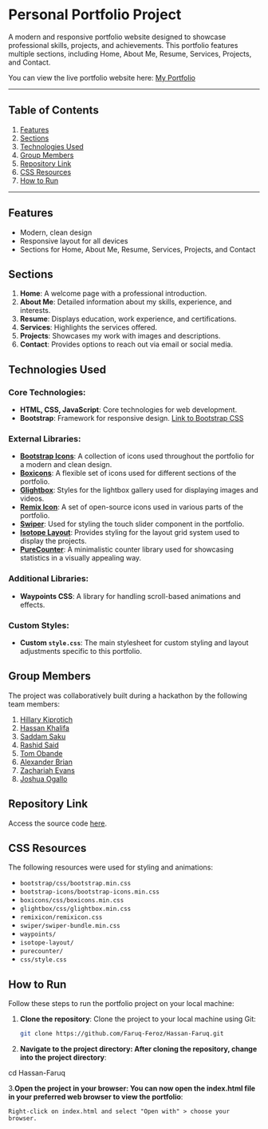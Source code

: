 # Personal Portfolio Project

A modern and responsive portfolio website designed to showcase professional skills, projects, and achievements. This portfolio features multiple sections, including Home, About Me, Resume, Services, Projects, and Contact.

You can view the live portfolio website here: [My Portfolio](https://your-portfolio-link.com)

---

## Table of Contents
1. [Features](#features)
2. [Sections](#sections)
3. [Technologies Used](#technologies-used)
4. [Group Members](#group-members)
5. [Repository Link](#repository-link)
6. [CSS Resources](#css-resources)
7. [How to Run](#how-to-run)

---

## Features
- Modern, clean design
- Responsive layout for all devices
- Sections for Home, About Me, Resume, Services, Projects, and Contact

## Sections
1. **Home**: A welcome page with a professional introduction.
2. **About Me**: Detailed information about my skills, experience, and interests.
3. **Resume**: Displays education, work experience, and certifications.
4. **Services**: Highlights the services offered.
5. **Projects**: Showcases my work with images and descriptions.
6. **Contact**: Provides options to reach out via email or social media.

## Technologies Used

### Core Technologies:
- **HTML, CSS, JavaScript**: Core technologies for web development.
- **Bootstrap**: Framework for responsive design. [Link to Bootstrap CSS](https://getbootstrap.com/)
  
### External Libraries:
- **[Bootstrap Icons](https://icons.getbootstrap.com/)**: A collection of icons used throughout the portfolio for a modern and clean design.
- **[Boxicons](https://boxicons.com/)**: A flexible set of icons used for different sections of the portfolio.
- **[Glightbox](https://biati-digital.github.io/glightbox/)**: Styles for the lightbox gallery used for displaying images and videos.
- **[Remix Icon](https://remixicon.com/)**: A set of open-source icons used in various parts of the portfolio.
- **[Swiper](https://swiperjs.com/)**: Used for styling the touch slider component in the portfolio.
- **[Isotope Layout](https://isotope.metafizzy.co/)**: Provides styling for the layout grid system used to display the projects.
- **[PureCounter](https://github.com/srexi/purecounterjs)**: A minimalistic counter library used for showcasing statistics in a visually appealing way.

### Additional Libraries:
- **Waypoints CSS**: A library for handling scroll-based animations and effects.
  
### Custom Styles:
- **Custom `style.css`**: The main stylesheet for custom styling and layout adjustments specific to this portfolio.

## Group Members
The project was collaboratively built during a hackathon by the following team members:

1. [Hillary Kiprotich](https://github.com/Machuge27/SWEngineering/tree/main/Hackathos/Portfolio)
2. [Hassan Khalifa](https://github.com/Faruq-Feroz/Hassan-Faruq)
3. [Saddam Saku](https://github.com/SaddamTechie/saddamtechie.github.io)
4. [Rashid Said](https://github.com/SirRasheed/portfoliorasheed.git)
5. [Tom Obande](https://github.com/tbrowns/portfolio)
6. [Alexander Brian](https://github.com/BrianKachumba/HACKATHON.git)
7. [Zachariah Evans](https://github.com/Eva254-ke/myportfolio)
8. [Joshua Ogallo](https://github.com/ogallj/my_portfolio)

## Repository Link
Access the source code [here](https://github.com/Faruq-Feroz/Hassan-Faruq).

## CSS Resources
The following resources were used for styling and animations:

- `bootstrap/css/bootstrap.min.css`
- `bootstrap-icons/bootstrap-icons.min.css`
- `boxicons/css/boxicons.min.css`
- `glightbox/css/glightbox.min.css`
- `remixicon/remixicon.css`
- `swiper/swiper-bundle.min.css`
- `waypoints/`
- `isotope-layout/`
- `purecounter/`
- `css/style.css`

## How to Run

Follow these steps to run the portfolio project on your local machine:

1. **Clone the repository**:
   Clone the project to your local machine using Git:
   ```bash
   git clone https://github.com/Faruq-Feroz/Hassan-Faruq.git

2. **Navigate to the project directory: After cloning the repository, change into the project directory**:

cd Hassan-Faruq

3.**Open the project in your browser: You can now open the index.html file in your preferred web browser to view the portfolio**:

    Right-click on index.html and select "Open with" > choose your browser.
